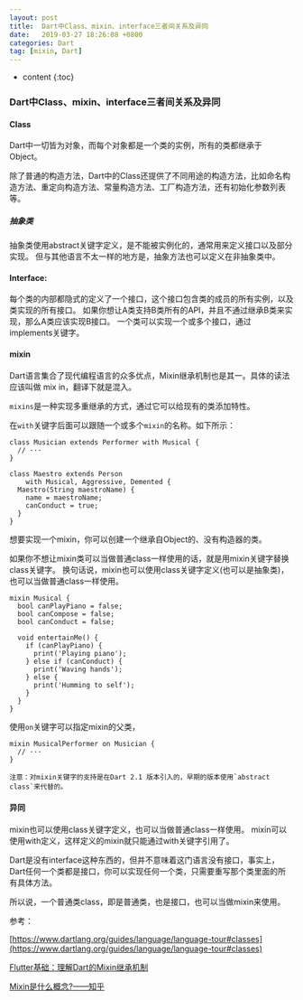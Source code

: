 ```yaml
---
layout: post
title:  Dart中Class、mixin、interface三者间关系及异同
date:   2019-03-27 18:26:08 +0800
categories: Dart
tag: [mixin, Dart]
---
```


* content
{:toc}



### Dart中Class、mixin、interface三者间关系及异同

#### Class
Dart中一切皆为对象，而每个对象都是一个类的实例，所有的类都继承于Object。

除了普通的构造方法，Dart中的Class还提供了不同用途的构造方法，比如命名构造方法、重定向构造方法、常量构造方法、工厂构造方法，还有初始化参数列表等。

##### 抽象类
抽象类使用abstract关键字定义，是不能被实例化的，通常用来定义接口以及部分实现。
但与其他语言不太一样的地方是，抽象方法也可以定义在非抽象类中。

#### Interface:
每个类的内部都隐式的定义了一个接口，这个接口包含类的成员的所有实例，以及类实现的所有接口。
如果你想让A类支持B类所有的API，并且不通过继承B类来实现，那么A类应该实现B接口。
一个类可以实现一个或多个接口，通过implements关键字。

#### mixin
Dart语言集合了现代编程语言的众多优点，Mixin继承机制也是其一。具体的读法应该叫做 mix in，翻译下就是混入。

`mixins`是一种实现多重继承的方式，通过它可以给现有的类添加特性。

在`with`关键字后面可以跟随一个或多个`mixin`的名称。如下所示：

```
class Musician extends Performer with Musical {
  // ···
}

class Maestro extends Person
    with Musical, Aggressive, Demented {
  Maestro(String maestroName) {
    name = maestroName;
    canConduct = true;
  }
}
```

想要实现一个mixin，你可以创建一个继承自Object的、没有构造器的类。

如果你不想让mixin类可以当做普通class一样使用的话，就是用mixin关键字替换class关键字。
换句话说，mixin也可以使用class关键字定义(也可以是抽象类)，也可以当做普通class一样使用。

```
mixin Musical {
  bool canPlayPiano = false;
  bool canCompose = false;
  bool canConduct = false;

  void entertainMe() {
    if (canPlayPiano) {
      print('Playing piano');
    } else if (canConduct) {
      print('Waving hands');
    } else {
      print('Humming to self');
    }
  }
}
```

使用`on`关键字可以指定mixin的父类，

```
mixin MusicalPerformer on Musician {
  // ···
}
```

```
注意：对mixin关键字的支持是在Dart 2.1 版本引入的，早期的版本使用`abstract class`来代替的。
```

#### 异同
mixin也可以使用class关键字定义，也可以当做普通class一样使用。
mixin可以使用with定义，这样定义的mixin就只能通过with关键字引用了。

Dart是没有interface这种东西的，但并不意味着这门语言没有接口，事实上，Dart任何一个类都是接口，你可以实现任何一个类，只需要重写那个类里面的所有具体方法。

所以说，一个普通类class，即是普通类，也是接口，也可以当做mixin来使用。

参考：

[https://www.dartlang.org/guides/language/language-tour#classes](https://www.dartlang.org/guides/language/language-tour#classes)

[Flutter基础：理解Dart的Mixin继承机制](https://kevinwu.cn/p/ae2ce64/#%E5%9C%BA%E6%99%AF)

[Mixin是什么概念?——知乎](https://www.zhihu.com/question/20778853)

